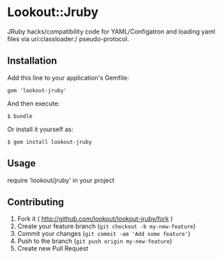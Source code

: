 # Lookout::Jruby

JRuby hacks/compatibility code for YAML/Configatron and loading yaml files via uri:classloader:/ pseudo-protocol.

## Installation

Add this line to your application's Gemfile:

    gem 'lookout-jruby'

And then execute:

    $ bundle

Or install it yourself as:

    $ gem install lookout-jruby

## Usage

require 'lookout/jruby' in your project

## Contributing

1. Fork it ( http://github.com/lookout/lookout-jruby/fork )
2. Create your feature branch (`git checkout -b my-new-feature`)
3. Commit your changes (`git commit -am 'Add some feature'`)
4. Push to the branch (`git push origin my-new-feature`)
5. Create new Pull Request
